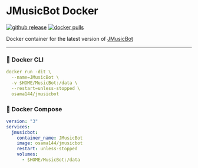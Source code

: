 # JMusicBot Docker

<div align="left">
<a href="https://github.com/jagrosh/MusicBot/releases/latest"><img alt="github release" title="Basic code for JMusicBot" src="https://img.shields.io/github/v/release/jagrosh/MusicBot?style=for-the-badge&logo=github&logoColor=white&labelColor=2C4767&color=34567C"></a>
<a href="https://hub.docker.com/r/osama144/jmusicbot"><img alt="docker pulls" title="JMusicBot bot on Docker Hub" src="https://img.shields.io/docker/pulls/osama144/jmusicbot?style=for-the-badge&logo=docker&logoColor=white&labelColor=1155ba&color=236ad3"></a>
</div>


Docker container for the latest version of [JMusicBot](https://github.com/jagrosh/MusicBot)

---

### 🐳 Docker CLI
```yaml
docker run -dit \  
  --name=JMusicBot \  
  -v $HOME/MusicBot:/data \
  --restart=unless-stopped \
  osama144/jmusicbot
```

### 🐳 Docker Compose

```yaml
version: "3"
services:
  jmusicbot:
    container_name: JMusicBot
    image: osama144/jmusicbot
    restart: unless-stopped
    volumes:
      - $HOME/MusicBot:/data
```